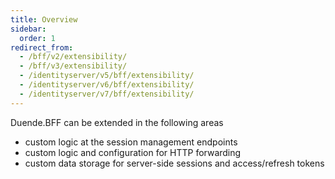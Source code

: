 ```yaml
---
title: Overview
sidebar:
  order: 1
redirect_from:
  - /bff/v2/extensibility/
  - /bff/v3/extensibility/
  - /identityserver/v5/bff/extensibility/
  - /identityserver/v6/bff/extensibility/
  - /identityserver/v7/bff/extensibility/
---
```


Duende.BFF can be extended in the following areas

* custom logic at the session management endpoints
* custom logic and configuration for HTTP forwarding
* custom data storage for server-side sessions and access/refresh tokens
